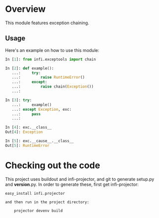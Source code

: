 Overview
========
This module features exception chaining.

Usage
-----

Here's an example on how to use this module:

```python
In [1]: from infi.exceptools import chain

In [2]: def example():
   ...:     try:
   ...:         raise RuntimeError()
   ...:     except:
   ...:         raise chain(Exception())
   ...:     

In [3]: try:
   ...:     example()
   ...: except Exception, exc:
   ...:     pass
   ...: 

In [4]: exc.__class__
Out[4]: Exception

In [5]: exc.__cause__.__class__
Out[5]: RuntimeError
```

Checking out the code
=====================

This project uses buildout and infi-projector, and git to generate setup.py and __version__.py.
In order to generate these, first get infi-projector:

    easy_install infi.projector

    and then run in the project directory:

        projector devenv build
